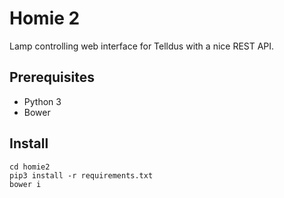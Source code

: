 # Homie 2
Lamp controlling web interface for Telldus with a nice REST API.

## Prerequisites
* Python 3
* Bower

## Install
```
cd homie2
pip3 install -r requirements.txt
bower i
```